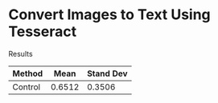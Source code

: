 # Convert Images to Text Using Tesseract

Results

| Method      | Mean        | Stand Dev   |
| ----------- | ----------- | ----------- |
| Control     | 0.6512      | 0.3506      | 
